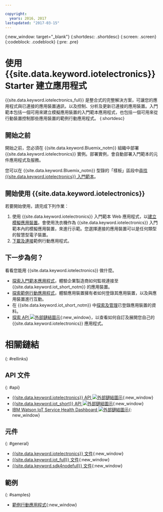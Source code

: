 ```yaml
---

copyright:
  years: 2016, 2017
lastupdated: "2017-03-15"
---
```


<!-- Common attributes used in the template are defined as follows: -->
{:new_window: target="\_blank"}
{:shortdesc: .shortdesc}
{:screen: .screen}
{:codeblock: .codeblock}
{:pre: .pre}

<!-- Note to writers - index.md and iot4egettingstarted.md are (almost) duplicates and a change to one should be made to both. index.md appears within the product app as the getting started page. iot4egettingstarted.md appears as the top level topic in the docs toc. -->

# 使用 {{site.data.keyword.iotelectronics}} Starter 建立應用程式

{{site.data.keyword.iotelectronics_full}} 是整合式的完整解決方案，可讓您的應用程式與已連接的應用裝置通訊，以及控制、分析及更新已連接的應用裝置。入門範本包括一個可用來建立模擬應用裝置的入門範本應用程式，也包括一個可用來從行動裝置控制那些應用裝置的範例行動應用程式。
{:shortdesc}

## 開始之前

開始之前，您必須在 {{site.data.keyword.Bluemix_notm}} 組織中部署 {{site.data.keyword.iotelectronics}} 實例。部署實例，會自動部署入門範本的元件應用程式及服務。

 您可以在 {{site.data.keyword.Bluemix_notm}} 型錄的「樣板」區段中[尋找 {{site.data.keyword.iotelectronics}} 入門範本](https://console.{DomainName}/catalog/starters/iot-for-electronics-starter/)。

## 開始使用 {{site.data.keyword.iotelectronics}}
若要開始使用，請完成下列作業：

1. 使用 {{site.data.keyword.iotelectronics}} 入門範本 Web 應用程式，以[建立模擬應用裝置](iot4ecreatingappliances.html)。會使用洗衣機作為 {{site.data.keyword.iotelectronics}} 入門範本內的模擬應用裝置，來進行示範。您選擇連接的應用裝置可以是任何類型的智慧型電子裝置。
2. [下載及連接](iotelectronics_config_mobile.html)範例行動應用程式。


## 下一步為何？
看看您能用 {{site.data.keyword.iotelectronics}} 做什麼。

- [探索入門範本應用程式](iot4ecreatingappliances.html)，體驗企業製造商如何監視連接至 {{site.data.keyword.iot_short_notm}} 的應用裝置。
- [探索範例行動應用程式](iotelectronics_config_mobile.html)，體驗應用裝置擁有者如何登錄其應用裝置，以及與應用裝置進行互動。
- 在 {{site.data.keyword.iot_short_notm}} 中[探索及管理](iotelectronics_dashboard.html)已登錄應用裝置的資料。
- [探索 API ![外部鏈結圖示](../../icons/launch-glyph.svg)](http://ibmiotforelectronics.mybluemix.net/public/iot4eregistrationapi.html){:new_window}，以查看如何自訂及展開您自己的 {{site.data.keyword.iotelectronics}} 應用程式。

# 相關鏈結
{: #rellinks}
<!-- Related Links last updated 23 October 2016 - new API source -->
## API 文件
{: #api}
* [{{site.data.keyword.iotelectronics}} API ![外部鏈結圖示](../../icons/launch-glyph.svg)](https://broker-uss-iot4e.electronics.internetofthings.ibmcloud.com/public/iot4eregistrationapi.html){:new_window}
* [{{site.data.keyword.iot_short}} API ![外部鏈結圖示](../../icons/launch-glyph.svg)](https://developer.ibm.com/iotfoundation/recipes/api-documentation/){:new_window}
* [IBM Watson IoT Service Health Dashboard ![外部鏈結圖示](../../icons/launch-glyph.svg)](https://status.internetofthings.ibmcloud.com){: new_window}

## 元件
{: #general}

* [{{site.data.keyword.iotelectronics}} 文件](iotelectronics_overview.html){:new_window}
* [{{site.data.keyword.iot_full}} 文件](https://console.ng.bluemix.net/docs/services/IoT/index.html){:new_window}
* [{{site.data.keyword.sdk4nodefull}} 文件](https://console.ng.bluemix.net/docs/runtimes/nodejs/index.html#nodejs_runtime){:new_window}

## 範例
{: #samples}
* [範例行動應用程式](https://console.ng.bluemix.net/docs/starters/IotElectronics/iotelectronics_config_mobile.html){:new_window}
